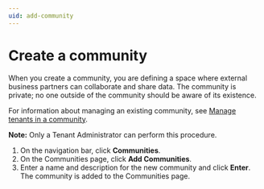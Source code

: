 ```yaml
---
uid: add-community
---
```


# Create a community

When you create a community, you are defining a space where external business partners can collaborate and share data. The community is private; no one outside of the community should be aware of its existence.

<!-- Include discussion of entitlements; also check in whether I need to mention community roles here -->

For information about managing an existing community, see [Manage tenants in a community](xref:managecommunity).

**Note:** Only a Tenant Administrator can perform this procedure.

1. On the navigation bar, click **Communities**.
2. On the Communities page, click **Add Communities**.
3. Enter a name and description for the new community and click **Enter**. The community is added to the Communities page.
